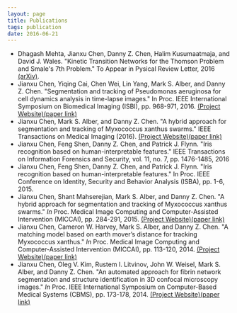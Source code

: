```yaml
---
layout: page
title: Publications
tags: publication
date: 2016-06-21
---
```

* Dhagash Mehta, Jianxu Chen, Danny Z. Chen, Halim Kusumaatmaja, and David J. Wales. "Kinetic Transition Networks for the Thomson Problem and Smale's 7th Problem." To Appear in Pysical Review Letter, 2016 [(arXiv)](https://arxiv.org/abs/1605.08459).
* Jianxu Chen, Yiqing Cai, Chen Wei, Lin Yang, Mark S. Alber, and Danny Z. Chen. "Segmentation and tracking of Pseudomonas aeruginosa for cell dynamics analysis in time-lapse images." In Proc. IEEE International Symposium on Biomedical Imaging (ISBI), pp. 968-971, 2016. [(Project Website)](http://www3.nd.edu/~jchen16/project/cmark.html)[(paper link)](http://ieeexplore.ieee.org/xpls/abs_all.jsp?arnumber=7493426)
* Jianxu Chen, Mark S. Alber, and Danny Z. Chen. "A hybrid approach for segmentation and tracking of Myxococcus xanthus swarms." IEEE Transactions on Medical Imaging (2016). [(Project Website)](http://www3.nd.edu/~jchen16/project/cmark.html)[(paper link)](http://ieeexplore.ieee.org/xpl/articleDetails.jsp?arnumber=7444158)
* Jianxu Chen, Feng Shen, Danny Z. Chen, and Patrick J. Flynn. "Iris recognition based on human-interpretable features." IEEE Transactions on Information Forensics and Security, vol. 11, no. 7, pp. 1476-1485, 2016
* Jianxu Chen, Feng Shen, Danny Z. Chen, and Patrick J. Flynn. "Iris recognition based on human-interpretable features." In Proc. IEEE Conference on Identity, Security and Behavior Analysis (ISBA), pp. 1-6, 2015.
* Jianxu Chen, Shant Mahserejian, Mark S. Alber, and Danny Z. Chen. "A hybrid approach for segmentation and tracking of Myxococcus xanthus swarms." *In* Proc. Medical Image Computing and Computer-Assisted Intervention (MICCAI), pp. 284-291, 2015. [(Project Website)](http://www3.nd.edu/~jchen16/project/cmark.html)[(paper link)](http://rd.springer.com/chapter/10.1007/978-3-319-24574-4_34#page-1)
* Jianxu Chen, Cameron W. Harvey, Mark S. Alber, and Danny Z. Chen. "A matching model based on earth mover’s distance for tracking Myxococcus xanthus." *In* Proc. Medical Image Computing and Computer-Assisted Intervention (MICCAI), pp. 113-120, 2014.  [(Project Website)](http://www3.nd.edu/~jchen16/project/cmark.html)[(paper link)](http://rd.springer.com/chapter/10.1007/978-3-319-10470-6_15#page-1)
* Jianxu Chen, Oleg V. Kim, Rustem I. Litvinov, John W. Weisel, Mark S. Alber, and Danny Z. Chen. "An automated approach for fibrin network segmentation and structure identification in 3D confocal microscopy images." *In* Proc. IEEE International Symposium on Computer-Based Medical Systems (CBMS), pp. 173-178, 2014.  [(Project Website)](http://www3.nd.edu/~jchen16/fiber/home.html)[(paper link)](http://ieeexplore.ieee.org/xpls/abs_all.jsp?arnumber=6881871)

